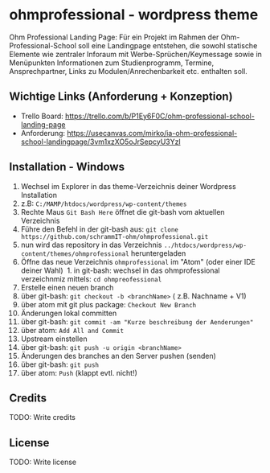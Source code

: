 # ohmprofessional - wordpress theme

Ohm Professional Landing Page:
Für ein Projekt im Rahmen der Ohm-Professional-School soll eine Landingpage entstehen, die sowohl statische Elemente wie zentraler Inforaum mit Werbe-Sprüchen/Keymessage sowie in Menüpunkten Informationen zum Studienprogramm, Termine, Ansprechpartner, Links zu Modulen/Anrechenbarkeit etc. enthalten soll.

## Wichtige Links (Anforderung + Konzeption)
- Trello Board: https://trello.com/b/P1Ey6F0C/ohm-professional-school-landing-page
- Anforderung: https://usecanvas.com/mirko/ia-ohm-professional-school-landingpage/3vm1xzXO5oJrSepcyU3Yzl

## Installation - Windows

1. Wechsel im Explorer in das theme-Verzeichnis deiner Wordpress Installation
  1.  z.B: `C:/MAMP/htdocs/wordpress/wp-content/themes`
2. Rechte Maus `Git Bash Here` öffnet die git-bash vom aktuellen Verzeichnis
3. Führe den Befehl in der git-bash aus: `git clone https://github.com/schrammIT-ohm/ohmprofessional.git`
  1. nun wird das repository in das Verzeichnis `../htdocs/wordpress/wp-content/themes/ohmprofessional` heruntergeladen
4. Öffne das neue Verzeichnis `ohmprofessional` im "Atom" (oder einer IDE deiner Wahl)
  1. in git-bash: wechsel in das ohmprofessional verzeichnmiz mittels: `cd ohmpreofessional` 
5. Erstelle einen neuen branch
  1. über git-bash: `git checkout -b <branchName>` (<branchName> z.B. Nachname + V1)
  2. über atom mit git plus package: `Checkout New Branch`
6. Änderungen lokal committen
  1. über git-bash: `git commit -am "Kurze beschreibung der Aenderungen"`
  2. über atom: `Add All and Commit`
7. Upstream einstellen
  1. über git-bash: `git push -u origin <branchName>`
8. Änderungen des branches an den Server pushen (senden)
  1. über git-bash: `git push`
  2. über atom: `Push` (klappt evtl. nicht!)


## Credits

TODO: Write credits

## License

TODO: Write license
